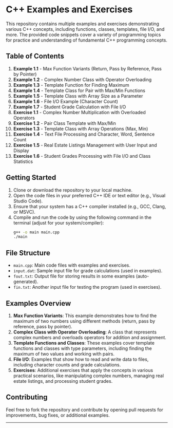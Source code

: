 


# C++ Examples and Exercises

This repository contains multiple examples and exercises demonstrating various C++ concepts, including functions, classes, templates, file I/O, and more. The provided code snippets cover a variety of programming topics for practice and understanding of fundamental C++ programming concepts.

## Table of Contents

1. **Example 1.1** - Max Function Variants (Return, Pass by Reference, Pass by Pointer)
2. **Example 1.2** - Complex Number Class with Operator Overloading
3. **Example 1.3** - Template Function for Finding Maximum
4. **Example 1.4** - Template Class for Pair with Max/Min Functions
5. **Example 1.5** - Template Class with Array Size as a Parameter
6. **Example 1.6** - File I/O Example (Character Count)
7. **Example 1.7** - Student Grade Calculation with File I/O
8. **Exercise 1.1** - Complex Number Multiplication with Overloaded Operators
9. **Exercise 1.2** - Pair Class Template with Max/Min
10. **Exercise 1.3** - Template Class with Array Operations (Max, Min)
11. **Exercise 1.4** - Text File Processing and Character, Word, Sentence Count
12. **Exercise 1.5** - Real Estate Listings Management with User Input and Display
13. **Exercise 1.6** - Student Grades Processing with File I/O and Class Statistics

## Getting Started

1. Clone or download the repository to your local machine.
2. Open the code files in your preferred C++ IDE or text editor (e.g., Visual Studio Code).
3. Ensure that your system has a C++ compiler installed (e.g., GCC, Clang, or MSVC).
4. Compile and run the code by using the following command in the terminal (adjust for your system/compiler):
   ```bash
   g++ -o main main.cpp
   ./main
   ```

## File Structure

- `main.cpp`: Main code files with examples and exercises.
- `input.dat`: Sample input file for grade calculations (used in examples).
- `fout.txt`: Output file for storing results in some examples (auto-generated).
- `fin.txt`: Another input file for testing the program (used in exercises).

## Examples Overview

1. **Max Function Variants**: This example demonstrates how to find the maximum of two numbers using different methods (return, pass by reference, pass by pointer).
2. **Complex Class with Operator Overloading**: A class that represents complex numbers and overloads operators for addition and assignment.
3. **Template Functions and Classes**: These examples cover template functions and classes with type parameters, including finding the maximum of two values and working with pairs.
4. **File I/O**: Examples that show how to read and write data to files, including character counts and grade calculations.
5. **Exercises**: Additional exercises that apply the concepts in various practical scenarios, like manipulating complex numbers, managing real estate listings, and processing student grades.

## Contributing

Feel free to fork the repository and contribute by opening pull requests for improvements, bug fixes, or additional examples.


-----------------------------------------------------------------------------